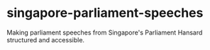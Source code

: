 # singapore-parliament-speeches
Making parliament speeches from Singapore's Parliament Hansard structured and accessible.
